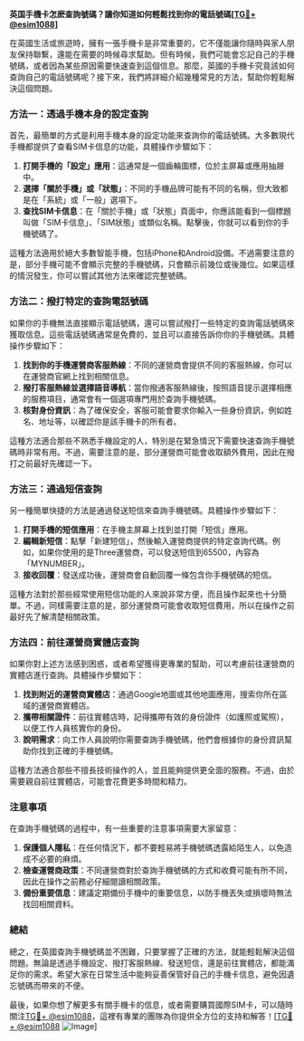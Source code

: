 **英国手機卡怎麽查詢號碼？讓你知道如何輕鬆找到你的電話號碼[[TG💪+ @esim1088](https://t.me/s/esim1088)]**

在英國生活或旅遊時，擁有一張手機卡是非常重要的，它不僅能讓你隨時與家人朋友保持聯繫，還能在需要的時候尋求幫助。但有時候，我們可能會忘記自己的手機號碼，或者因為某些原因需要快速查到這個信息。那麼，英國的手機卡究竟該如何查詢自己的電話號碼呢？接下來，我們將詳細介紹幾種常見的方法，幫助你輕鬆解決這個問題。

### 方法一：透過手機本身的設定查詢

首先，最簡單的方式是利用手機本身的設定功能來查詢你的電話號碼。大多數現代手機都提供了查看SIM卡信息的功能，具體操作步驟如下：

1. **打開手機的「設定」應用**：這通常是一個齒輪圖標，位於主屏幕或應用抽屜中。
2. **選擇「關於手機」或「狀態」**：不同的手機品牌可能有不同的名稱，但大致都是在「系統」或「一般」選項下。
3. **查找SIM卡信息**：在「關於手機」或「狀態」頁面中，你應該能看到一個標題叫做「SIM卡信息」、「SIM狀態」或類似名稱。點擊後，你就可以看到你的手機號碼了。

這種方法適用於絕大多數智能手機，包括iPhone和Android設備。不過需要注意的是，部分手機可能不會顯示完整的手機號碼，只會顯示前幾位或後幾位。如果這樣的情況發生，你可以嘗試其他方法來確認完整號碼。

### 方法二：撥打特定的查詢電話號碼

如果你的手機無法直接顯示電話號碼，還可以嘗試撥打一些特定的查詢電話號碼來獲取信息。這些電話號碼通常是免費的，並且可以直接告訴你你的手機號碼。具體操作步驟如下：

1. **找到你的手機運營商客服熱線**：不同的運營商會提供不同的客服熱線，你可以在運營商官網上找到相關信息。
2. **撥打客服熱線並選擇語音導航**：當你撥通客服熱線後，按照語音提示選擇相應的服務項目，通常會有一個選項專門用於查詢手機號碼。
3. **核對身份資訊**：為了確保安全，客服可能會要求你輸入一些身份資訊，例如姓名、地址等，以確認你是該手機卡的所有者。

這種方法適合那些不熟悉手機設定的人，特別是在緊急情況下需要快速查詢手機號碼時非常有用。不過，需要注意的是，部分運營商可能會收取額外費用，因此在撥打之前最好先確認一下。

### 方法三：通過短信查詢

另一種簡單快捷的方法是通過發送短信來查詢手機號碼。具體操作步驟如下：

1. **打開手機的短信應用**：在手機主屏幕上找到並打開「短信」應用。
2. **編輯新短信**：點擊「新建短信」，然後輸入運營商提供的特定查詢代碼。例如，如果你使用的是Three運營商，可以發送短信到65500，內容為「MYNUMBER」。
3. **接收回覆**：發送成功後，運營商會自動回覆一條包含你手機號碼的短信。

這種方法對於那些經常使用短信功能的人來說非常方便，而且操作起來也十分簡單。不過，同樣需要注意的是，部分運營商可能會收取短信費用，所以在操作之前最好先了解清楚相關政策。

### 方法四：前往運營商實體店查詢

如果你對上述方法感到困惑，或者希望獲得更專業的幫助，可以考慮前往運營商的實體店進行查詢。具體操作步驟如下：

1. **找到附近的運營商實體店**：通過Google地圖或其他地圖應用，搜索你所在區域的運營商實體店。
2. **攜帶相關證件**：前往實體店時，記得攜帶有效的身份證件（如護照或駕照），以便工作人員核實你的身份。
3. **說明需求**：向工作人員說明你需要查詢手機號碼，他們會根據你的身份資訊幫助你找到正確的手機號碼。

這種方法適合那些不擅長技術操作的人，並且能夠提供更全面的服務。不過，由於需要親自前往實體店，可能會花費更多時間和精力。

### 注意事項

在查詢手機號碼的過程中，有一些重要的注意事項需要大家留意：

1. **保護個人隱私**：在任何情況下，都不要輕易將手機號碼透露給陌生人，以免造成不必要的麻煩。
2. **檢查運營商政策**：不同運營商對於查詢手機號碼的方式和收費可能有所不同，因此在操作之前務必仔細閱讀相關政策。
3. **備份重要信息**：建議定期備份手機中的重要信息，以防手機丟失或損壞時無法找回相關資料。

### 總結

總之，在英國查詢手機號碼並不困難，只要掌握了正確的方法，就能輕鬆解決這個問題。無論是透過手機設定、撥打客服熱線、發送短信，還是前往實體店，都能滿足你的需求。希望大家在日常生活中能夠妥善保管好自己的手機卡信息，避免因遺忘號碼而帶來的不便。

最後，如果你想了解更多有關手機卡的信息，或者需要購買國際SIM卡，可以隨時關注[TG💪+ @esim1088](https://t.me/s/esim1088)，這裡有專業的團隊為你提供全方位的支持和解答！[[TG💪+ @esim1088](https://t.me/s/esim1088) ![Image](https://i.postimg.cc/4NQfJmqS/Snipaste-2025-05-13-00-14-12.png)]